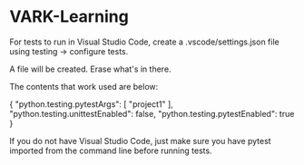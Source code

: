 # VARK-Learning

For tests to run in Visual Studio Code, create a .vscode/settings.json file using testing -> configure tests.

A file will be created. Erase what's in there. 

The contents that work used are below:

{
    "python.testing.pytestArgs": [
        "project1"
    ],
    "python.testing.unittestEnabled": false,
    "python.testing.pytestEnabled": true
}

If you do not have Visual Studio Code, just make sure you have pytest imported from the command line before running tests. 
